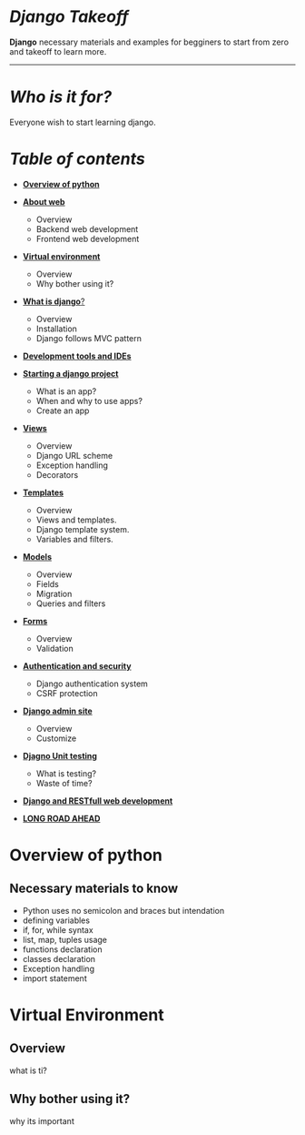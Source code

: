 _Django Takeoff_
===
**Django** necessary materials and examples for begginers to start from zero and takeoff to learn more.

---

_Who is it for?_
===
Everyone wish to start learning django.

_Table of contents_
===
* [**Overview of python**](#overview-of-python)
* [**About web**]()
	* Overview
	* Backend web development
	* Frontend web development
* [**Virtual environment**](#virtual-environment)
	* Overview
	* Why bother using it?
	
* [**What is django**?]()
	* Overview
	* Installation
	* Django follows MVC pattern
  
* [**Development tools and IDEs**]()
* [**Starting a django project**]()
	* What is an app?
	* When and why to use apps?
	* Create an app
* [**Views**]()
	* Overview
	* Django URL scheme
	* Exception handling
	* Decorators
* [**Templates**]()
	* Overview
	* Views and templates.
	* Django template system.
	* Variables and filters.
* [**Models**]()
	* Overview
	* Fields
	* Migration
	* Queries and filters
* [**Forms**]()
	* Overview
	* Validation
* [**Authentication and security**]()
	* Django authentication system
	* CSRF protection
* [**Django admin site**]()
	* Overview
	* Customize
* [**Djagno Unit testing**]()
	* What is testing?
	* Waste of time?
* [**Django and RESTfull web development**]()
* [**LONG ROAD AHEAD**]()

Overview of python
===
## Necessary materials to know

* Python uses no semicolon and braces but intendation
* defining variables
* if, for, while syntax
* list, map, tuples usage
* functions declaration
* classes declaration
* Exception handling
* import statement

Virtual Environment
===
## Overview
what is ti?
## Why bother using it?
why its important
